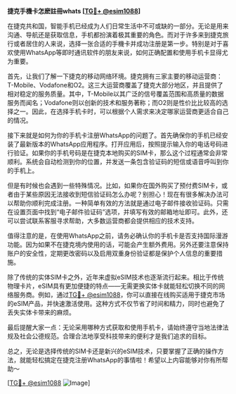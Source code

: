 **捷克手機卡怎麽註冊whats [[TG💪+ @esim1088](https://t.me/s/esim1088)]**

在捷克共和国，智能手机已经成为人们日常生活中不可或缺的一部分。无论是用来沟通、导航还是获取信息，手机都扮演着极其重要的角色。而对于许多来到捷克旅行或者居住的人来说，选择一张合适的手機卡并成功注册是第一步。特别是对于喜欢使用WhatsApp等即时通讯软件的朋友来说，如何正确配置和使用手机卡显得尤为重要。

首先，让我们了解一下捷克的移动网络环境。捷克拥有三家主要的移动运营商：T-Mobile、Vodafone和O2。这三大运营商覆盖了捷克大部分地区，并且提供了相对稳定的服务质量。其中，T-Mobile以其广泛的信号覆盖范围和高质量的数据服务而闻名；Vodafone则以创新的技术和服务著称；而O2则是性价比比较高的选择之一。因此，在选择手机卡时，可以根据个人需求来决定哪家运营商更适合自己的情况。

接下来就是如何为你的手机卡注册WhatsApp的问题了。首先确保你的手机已经安装了最新版本的WhatsApp应用程序。打开应用后，按照提示输入你的电话号码进行验证。如果你的手机号码是在捷克本地购买的SIM卡，那么这个过程通常会非常顺利。系统会自动检测到你的位置，并发送一条包含验证码的短信或语音呼叫到你的手机上。

但是有时候也会遇到一些特殊情况。比如，如果你在国外购买了预付费SIM卡，或者由于某些原因无法接收到短信验证码怎么办呢？别担心！现在有很多解决办法可以帮助你顺利完成注册。一种简单有效的方法就是通过电子邮件接收验证码。只需在设置页面中找到“电子邮件验证码”选项，并填写有效的邮箱地址即可。此外，还可以尝试联系客服寻求帮助，大多数运营商都会提供相应的技术支持。

值得注意的是，在使用WhatsApp之前，请务必确认你的手机卡是否支持国际漫游功能。因为如果不在捷克境内使用的话，可能会产生额外费用。另外还要注意保持账户的安全性，定期更改密码以及启用双重身份验证都是保护个人信息的重要措施。

除了传统的实体SIM卡之外，近年来虚拟eSIM技术也逐渐流行起来。相比于传统物理卡片，eSIM具有更加便捷的特点——无需更换实体卡就能轻松切换不同的网络服务商。例如，通过[TG💪+ @esim1088](https://t.me/s/esim1088)，你可以直接在线购买适用于捷克市场的eSIM产品，并快速激活使用。这种方式不仅节省了时间和精力，同时也避免了丢失实体卡带来的麻烦。

最后提醒大家一点：无论采用哪种方式获取和使用手机卡，请始终遵守当地法律法规及社会公德规范。合理合法地享受科技带来的便利才是我们追求的目标。

总之，无论是选择传统的SIM卡还是新兴的eSIM技术，只要掌握了正确的操作方法，就能轻松搞定在捷克注册WhatsApp的事情啦！希望以上内容能够对你有所帮助～

[[TG💪+ @esim1088](https://t.me/s/esim1088) ![Image](https://i.postimg.cc/4NQfJmqS/Snipaste-2025-05-13-00-14-12.png)]